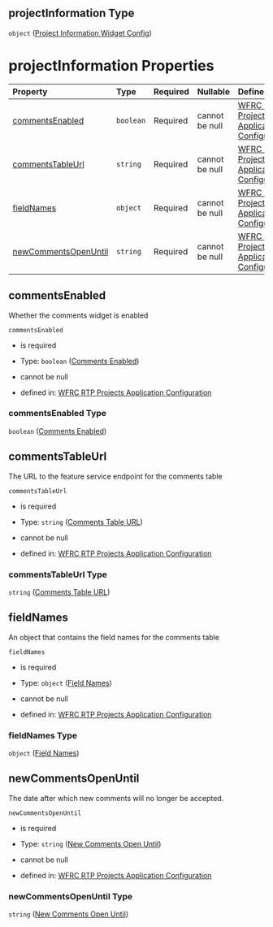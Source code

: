 ## projectInformation Type

`object` ([Project Information Widget Config](config-properties-project-information-widget-config.md))

# projectInformation Properties

| Property                                      | Type      | Required | Nullable       | Defined by                                                                                                                                                                                                                                       |
| :-------------------------------------------- | :-------- | :------- | :------------- | :----------------------------------------------------------------------------------------------------------------------------------------------------------------------------------------------------------------------------------------------- |
| [commentsEnabled](#commentsenabled)           | `boolean` | Required | cannot be null | [WFRC RTP Projects Application Configuration](config-properties-project-information-widget-config-properties-comments-enabled.md "https://wfrc.org/??/config.schema.json#/properties/projectInformation/properties/commentsEnabled")             |
| [commentsTableUrl](#commentstableurl)         | `string`  | Required | cannot be null | [WFRC RTP Projects Application Configuration](config-properties-project-information-widget-config-properties-comments-table-url.md "https://wfrc.org/??/config.schema.json#/properties/projectInformation/properties/commentsTableUrl")          |
| [fieldNames](#fieldnames)                     | `object`  | Required | cannot be null | [WFRC RTP Projects Application Configuration](config-properties-project-information-widget-config-properties-field-names.md "https://wfrc.org/??/config.schema.json#/properties/projectInformation/properties/fieldNames")                       |
| [newCommentsOpenUntil](#newcommentsopenuntil) | `string`  | Required | cannot be null | [WFRC RTP Projects Application Configuration](config-properties-project-information-widget-config-properties-new-comments-open-until.md "https://wfrc.org/??/config.schema.json#/properties/projectInformation/properties/newCommentsOpenUntil") |

## commentsEnabled

Whether the comments widget is enabled

`commentsEnabled`

*   is required

*   Type: `boolean` ([Comments Enabled](config-properties-project-information-widget-config-properties-comments-enabled.md))

*   cannot be null

*   defined in: [WFRC RTP Projects Application Configuration](config-properties-project-information-widget-config-properties-comments-enabled.md "https://wfrc.org/??/config.schema.json#/properties/projectInformation/properties/commentsEnabled")

### commentsEnabled Type

`boolean` ([Comments Enabled](config-properties-project-information-widget-config-properties-comments-enabled.md))

## commentsTableUrl

The URL to the feature service endpoint for the comments table

`commentsTableUrl`

*   is required

*   Type: `string` ([Comments Table URL](config-properties-project-information-widget-config-properties-comments-table-url.md))

*   cannot be null

*   defined in: [WFRC RTP Projects Application Configuration](config-properties-project-information-widget-config-properties-comments-table-url.md "https://wfrc.org/??/config.schema.json#/properties/projectInformation/properties/commentsTableUrl")

### commentsTableUrl Type

`string` ([Comments Table URL](config-properties-project-information-widget-config-properties-comments-table-url.md))

## fieldNames

An object that contains the field names for the comments table

`fieldNames`

*   is required

*   Type: `object` ([Field Names](config-properties-project-information-widget-config-properties-field-names.md))

*   cannot be null

*   defined in: [WFRC RTP Projects Application Configuration](config-properties-project-information-widget-config-properties-field-names.md "https://wfrc.org/??/config.schema.json#/properties/projectInformation/properties/fieldNames")

### fieldNames Type

`object` ([Field Names](config-properties-project-information-widget-config-properties-field-names.md))

## newCommentsOpenUntil

The date after which new comments will no longer be accepted.

`newCommentsOpenUntil`

*   is required

*   Type: `string` ([New Comments Open Until](config-properties-project-information-widget-config-properties-new-comments-open-until.md))

*   cannot be null

*   defined in: [WFRC RTP Projects Application Configuration](config-properties-project-information-widget-config-properties-new-comments-open-until.md "https://wfrc.org/??/config.schema.json#/properties/projectInformation/properties/newCommentsOpenUntil")

### newCommentsOpenUntil Type

`string` ([New Comments Open Until](config-properties-project-information-widget-config-properties-new-comments-open-until.md))
